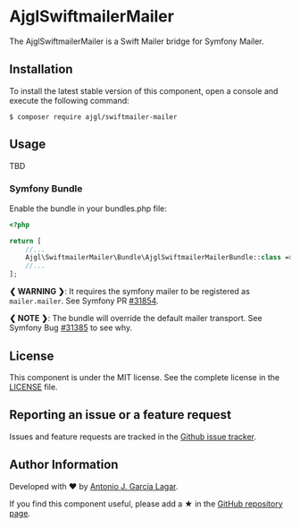 AjglSwiftmailerMailer
=====================

The AjglSwiftmailerMailer is a Swift Mailer bridge for Symfony Mailer.


Installation
------------

To install the latest stable version of this component, open a console and execute the following command:
```
$ composer require ajgl/swiftmailer-mailer
```


Usage
-----

TBD

### Symfony Bundle

Enable the bundle in your bundles.php file:
```php
<?php

return [
    //...
    Ajgl\SwiftmailerMailer\Bundle\AjglSwiftmailerMailerBundle::class => ['dev' => true, 'test' => true],
    //...
];
```

**❮ WARNING ❯**: It requires the symfony mailer to be registered as `mailer.mailer`. See Symfony PR [#31854](https://github.com/symfony/symfony/pull/31854).

**❮ NOTE ❯**: The bundle will override the default mailer transport. See Symfony Bug [#31385](https://github.com/symfony/symfony/issues/31385) to see why.


License
-------

This component is under the MIT license. See the complete license in the [LICENSE] file.


Reporting an issue or a feature request
---------------------------------------

Issues and feature requests are tracked in the [Github issue tracker].


Author Information
------------------

Developed with ♥ by [Antonio J. García Lagar].

If you find this component useful, please add a ★ in the [GitHub repository page].

[LICENSE]: LICENSE
[Github issue tracker]: https://github.com/ajgarlag/AjglSwiftmailerMailer/issues
[Antonio J. García Lagar]: http://aj.garcialagar.es
[GitHub repository page]: https://github.com/ajgarlag/AjglSwiftmailerMailer
